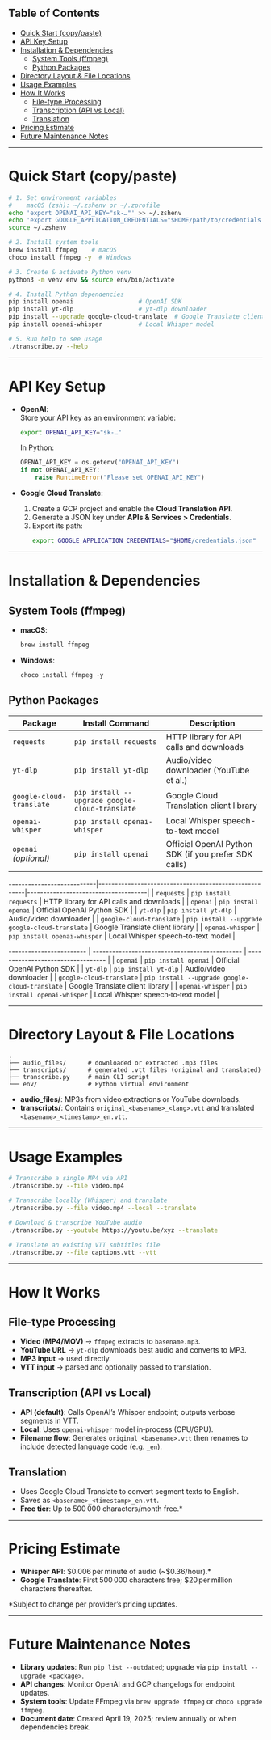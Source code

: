 ## Table of Contents

- [Quick Start (copy/paste)](#quick-start-copypaste)
- [API Key Setup](#api-key-setup)
- [Installation \& Dependencies](#installation--dependencies)
  - [System Tools (ffmpeg)](#system-tools-ffmpeg)
  - [Python Packages](#python-packages)
- [Directory Layout \& File Locations](#directory-layout--file-locations)
- [Usage Examples](#usage-examples)
- [How It Works](#how-it-works)
  - [File-type Processing](#file-type-processing)
  - [Transcription (API vs Local)](#transcription-api-vs-local)
  - [Translation](#translation)
- [Pricing Estimate](#pricing-estimate)
- [Future Maintenance Notes](#future-maintenance-notes)

---

# Quick Start (copy/paste)

```bash
# 1. Set environment variables
#    macOS (zsh): ~/.zshenv or ~/.zprofile
echo 'export OPENAI_API_KEY="sk-…"' >> ~/.zshenv
echo 'export GOOGLE_APPLICATION_CREDENTIALS="$HOME/path/to/credentials.json"' >> ~/.zshenv
source ~/.zshenv

# 2. Install system tools
brew install ffmpeg    # macOS
choco install ffmpeg -y  # Windows

# 3. Create & activate Python venv
python3 -m venv env && source env/bin/activate

# 4. Install Python dependencies
pip install openai                  # OpenAI SDK
pip install yt-dlp                  # yt-dlp downloader
pip install --upgrade google-cloud-translate  # Google Translate client
pip install openai-whisper          # Local Whisper model

# 5. Run help to see usage
./transcribe.py --help
```

---

# API Key Setup

- **OpenAI**:\
  Store your API key as an environment variable:

  ```bash
  export OPENAI_API_KEY="sk-…"
  ```

  In Python:

  ```python
  OPENAI_API_KEY = os.getenv("OPENAI_API_KEY")
  if not OPENAI_API_KEY:
      raise RuntimeError("Please set OPENAI_API_KEY")
  ```

- **Google Cloud Translate**:

  1. Create a GCP project and enable the **Cloud Translation API**.
  2. Generate a JSON key under **APIs & Services > Credentials**.
  3. Export its path:
     ```bash
     export GOOGLE_APPLICATION_CREDENTIALS="$HOME/credentials.json"
     ```

---

# Installation & Dependencies

## System Tools (ffmpeg)

- **macOS**:
  ```bash
  brew install ffmpeg
  ```
- **Windows**:
  ```powershell
  choco install ffmpeg -y
  ```

## Python Packages

| Package                   | Install Command                                       | Description                                           |
|---------------------------|-------------------------------------------------------|-------------------------------------------------------|
| `requests`                | `pip install requests`                                | HTTP library for API calls and downloads              |
| `yt-dlp`                  | `pip install yt-dlp`                                  | Audio/video downloader (YouTube et al.)               |
| `google-cloud-translate`  | `pip install --upgrade google-cloud-translate`       | Google Cloud Translation client library               |
| `openai-whisper`          | `pip install openai-whisper`                         | Local Whisper speech-to-text model                    |
| `openai` _(optional)_     | `pip install openai`                                  | Official OpenAI Python SDK (if you prefer SDK calls) |

---------------------------|-------------------------------------------------------|-------------------------------------|
| `requests`                | `pip install requests`                                | HTTP library for API calls and downloads |
| `openai`                  | `pip install openai`                                 | Official OpenAI Python SDK          |
| `yt-dlp`                  | `pip install yt-dlp`                                 | Audio/video downloader              |
| `google-cloud-translate`  | `pip install --upgrade google-cloud-translate`       | Google Translate client library     |
| `openai-whisper`          | `pip install openai-whisper`                         | Local Whisper speech-to-text model  |

------------------------ | ---------------------------------------------- | ---------------------------------- |
| `openai`                 | `pip install openai`                           | Official OpenAI Python SDK         |
| `yt-dlp`                 | `pip install yt-dlp`                           | Audio/video downloader             |
| `google-cloud-translate` | `pip install --upgrade google-cloud-translate` | Google Translate client library    |
| `openai-whisper`         | `pip install openai-whisper`                   | Local Whisper speech‑to‑text model |

---

# Directory Layout & File Locations

```text
.
├── audio_files/      # downloaded or extracted .mp3 files
├── transcripts/      # generated .vtt files (original and translated)
├── transcribe.py     # main CLI script
└── env/              # Python virtual environment
```

- **audio\_files/**: MP3s from video extractions or YouTube downloads.
- **transcripts/**: Contains `original_<basename>_<lang>.vtt` and translated `<basename>_<timestamp>_en.vtt`.

---

# Usage Examples

```bash
# Transcribe a single MP4 via API
./transcribe.py --file video.mp4

# Transcribe locally (Whisper) and translate
./transcribe.py --file video.mp4 --local --translate

# Download & transcribe YouTube audio
./transcribe.py --youtube https://youtu.be/xyz --translate

# Translate an existing VTT subtitles file
./transcribe.py --file captions.vtt --vtt
```

---

# How It Works

## File-type Processing

- **Video (MP4/MOV)** → `ffmpeg` extracts to `basename.mp3`.
- **YouTube URL** → `yt-dlp` downloads best audio and converts to MP3.
- **MP3 input** → used directly.
- **VTT input** → parsed and optionally passed to translation.

## Transcription (API vs Local)

- **API (default)**: Calls OpenAI’s Whisper endpoint; outputs verbose segments in VTT.
- **Local**: Uses `openai-whisper` model in‑process (CPU/GPU).
- **Filename flow**: Generates `original_<basename>.vtt` then renames to include detected language code (e.g. `_en`).

## Translation

- Uses Google Cloud Translate to convert segment texts to English.
- Saves as `<basename>_<timestamp>_en.vtt`.
- **Free tier**: Up to 500 000 characters/month free.\*

---

# Pricing Estimate

- **Whisper API**: \$0.006 per minute of audio (\~\$0.36/hour).\*
- **Google Translate**: First 500 000 characters free; \$20 per million characters thereafter.

\*Subject to change per provider’s pricing updates.

---

# Future Maintenance Notes

- **Library updates**: Run `pip list --outdated`; upgrade via `pip install --upgrade <package>`.
- **API changes**: Monitor OpenAI and GCP changelogs for endpoint updates.
- **System tools**: Update FFmpeg via `brew upgrade ffmpeg` or `choco upgrade ffmpeg`.
- **Document date**: Created April 19, 2025; review annually or when dependencies break.

